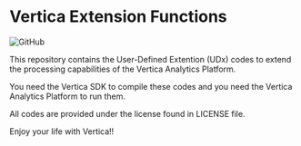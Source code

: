 # Vertica Extension Functions

![GitHub](https://img.shields.io/github/license/h-serizawa/vertica-extension-functions)

This repository contains the User-Defined Extention (UDx) codes to extend the processing capabilities of the Vertica Analytics Platform.

You need the Vertica SDK to compile these codes and you need the Vertica Analytics Platform to run them.

All codes are provided under the license found in LICENSE file.

Enjoy your life with Vertica!!

